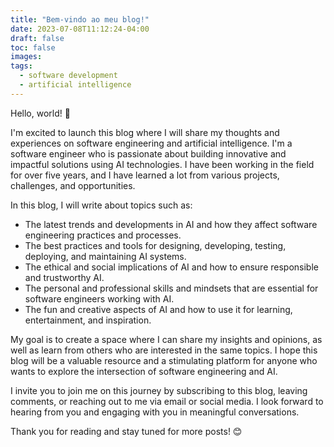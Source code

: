 ```yaml
---
title: "Bem-vindo ao meu blog!"
date: 2023-07-08T11:12:24-04:00
draft: false
toc: false
images:
tags:
  - software development
  - artificial intelligence
---
```


Hello, world! 👋

I'm excited to launch this blog where I will share my thoughts and experiences on software engineering and artificial intelligence. I'm a software engineer who is passionate about building innovative and impactful solutions using AI technologies. I have been working in the field for over five years, and I have learned a lot from various projects, challenges, and opportunities.

In this blog, I will write about topics such as:

- The latest trends and developments in AI and how they affect software engineering practices and processes.
- The best practices and tools for designing, developing, testing, deploying, and maintaining AI systems.
- The ethical and social implications of AI and how to ensure responsible and trustworthy AI.
- The personal and professional skills and mindsets that are essential for software engineers working with AI.
- The fun and creative aspects of AI and how to use it for learning, entertainment, and inspiration.

My goal is to create a space where I can share my insights and opinions, as well as learn from others who are interested in the same topics. I hope this blog will be a valuable resource and a stimulating platform for anyone who wants to explore the intersection of software engineering and AI.

I invite you to join me on this journey by subscribing to this blog, leaving comments, or reaching out to me via email or social media. I look forward to hearing from you and engaging with you in meaningful conversations.

Thank you for reading and stay tuned for more posts! 😊

